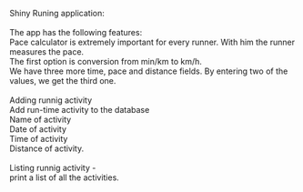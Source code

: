 Shiny Runing application:<br /><br />
The app has the following features:<br />
Pace calculator is extremely important for every runner. With him the runner measures the pace.<br /> 
The first option is conversion from min/km to km/h.<br /> 
We have three more time, pace and distance fields. By entering two of the values, we get the third one.<br />
<br />
Adding runnig activity
<br />
Add run-time activity to the database<br />
 Name of activity<br />
 Date of activity<br />
 Time of activity<br />
 Distance of activity.<br />
<br />
Listing runnig activity -<br />
print a list of all the activities.
